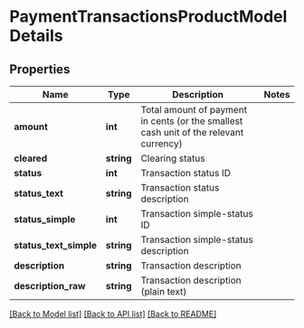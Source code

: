 # PaymentTransactionsProductModelDetails

## Properties
Name | Type | Description | Notes
------------ | ------------- | ------------- | -------------
**amount** | **int** | Total amount of payment in cents (or the smallest cash unit of the relevant currency) | 
**cleared** | **string** | Clearing status | 
**status** | **int** | Transaction status ID | 
**status_text** | **string** | Transaction status description | 
**status_simple** | **int** | Transaction simple-status ID | 
**status_text_simple** | **string** | Transaction simple-status description | 
**description** | **string** | Transaction description | 
**description_raw** | **string** | Transaction description (plain text) | 

[[Back to Model list]](../README.md#documentation-for-models) [[Back to API list]](../README.md#documentation-for-api-endpoints) [[Back to README]](../README.md)


